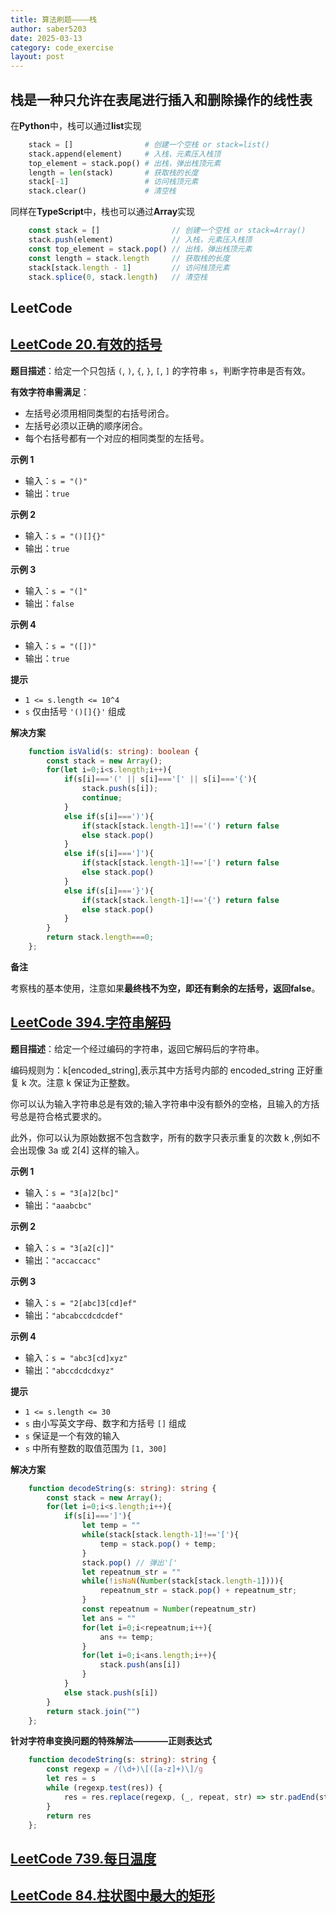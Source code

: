 ```yaml
---
title: 算法刷题————栈
author: saber5203
date: 2025-03-13
category: code_exercise
layout: post
---
```


## 栈是一种只允许在表尾进行插入和删除操作的线性表

在**Python**中，栈可以通过**list**实现
```python
    stack = []                # 创建一个空栈 or stack=list()
    stack.append(element)     # 入栈，元素压入栈顶
    top_element = stack.pop() # 出栈，弹出栈顶元素
    length = len(stack)       # 获取栈的长度
    stack[-1]                 # 访问栈顶元素
    stack.clear()             # 清空栈
```

同样在**TypeScript**中，栈也可以通过**Array**实现
```typescript
    const stack = []                // 创建一个空栈 or stack=Array()
    stack.push(element)             // 入栈，元素压入栈顶
    const top_element = stack.pop() // 出栈，弹出栈顶元素
    const length = stack.length     // 获取栈的长度
    stack[stack.length - 1]         // 访问栈顶元素
    stack.splice(0, stack.length)   // 清空栈
```

## LeetCode

[LeetCode 20.有效的括号](https://leetcode-cn.com/problems/valid-parentheses/)
-------------

**题目描述**：给定一个只包括 `(`, `)`, `{`, `}`, `[`, `]` 的字符串 `s`，判断字符串是否有效。

**有效字符串需满足**：

*   左括号必须用相同类型的右括号闭合。
*   左括号必须以正确的顺序闭合。
*   每个右括号都有一个对应的相同类型的左括号。

**示例 1**

*   输入：`s = "()"`
*   输出：`true`

**示例 2**

*   输入：`s = "()[]{}"`
*   输出：`true`

**示例 3**

*   输入：`s = "(]"`
*   输出：`false`

**示例 4**

*   输入：`s = "([])"`
*   输出：`true`

**提示**

*   `1 <= s.length <= 10^4`
*   `s` 仅由括号 `'()[]{}'` 组成

**解决方案**

```typescript
    function isValid(s: string): boolean {
        const stack = new Array();
        for(let i=0;i<s.length;i++){
            if(s[i]==='(' || s[i]==='[' || s[i]==='{'){
                stack.push(s[i]);
                continue;
            }
            else if(s[i]===')'){
                if(stack[stack.length-1]!=='(') return false
                else stack.pop()
            }
            else if(s[i]===']'){
                if(stack[stack.length-1]!=='[') return false
                else stack.pop()
            }
            else if(s[i]==='}'){
                if(stack[stack.length-1]!=='{') return false
                else stack.pop()
            }
        }
        return stack.length===0;
    };
```

**备注**

考察栈的基本使用，注意如果**最终栈不为空，即还有剩余的左括号，返回false**。

[LeetCode 394.字符串解码](https://leetcode-cn.com/problems/decode-string/)
-------------

**题目描述**：给定一个经过编码的字符串，返回它解码后的字符串。

编码规则为：k[encoded_string],表示其中方括号内部的 encoded_string 正好重复 k 次。注意 k 保证为正整数。

你可以认为输入字符串总是有效的;输入字符串中没有额外的空格，且输入的方括号总是符合格式要求的。

此外，你可以认为原始数据不包含数字，所有的数字只表示重复的次数 k ,例如不会出现像 3a 或 2[4] 这样的输入。

**示例 1**

*   输入：`s = "3[a]2[bc]"`
*   输出：`"aaabcbc"`

**示例 2**

*   输入：`s = "3[a2[c]]"`
*   输出：`"accaccacc"`

**示例 3**

*   输入：`s = "2[abc]3[cd]ef"`
*   输出：`"abcabccdcdcdef"`

**示例 4**

*   输入：`s = "abc3[cd]xyz"`
*   输出：`"abccdcdcdxyz"`

**提示**

*   `1 <= s.length <= 30`
*   `s` 由小写英文字母、数字和方括号 `[]` 组成
*   `s` 保证是一个有效的输入
*   `s` 中所有整数的取值范围为 `[1, 300]`

**解决方案**

```typescript
    function decodeString(s: string): string {
        const stack = new Array();
        for(let i=0;i<s.length;i++){
            if(s[i]===']'){
                let temp = ""
                while(stack[stack.length-1]!=='['){
                    temp = stack.pop() + temp;
                }
                stack.pop() // 弹出'['
                let repeatnum_str = ""
                while(!isNaN(Number(stack[stack.length-1]))){
                    repeatnum_str = stack.pop() + repeatnum_str;
                }
                const repeatnum = Number(repeatnum_str)
                let ans = ""
                for(let i=0;i<repeatnum;i++){
                    ans += temp;
                }
                for(let i=0;i<ans.length;i++){
                    stack.push(ans[i])
                }
            }
            else stack.push(s[i])
        }
        return stack.join("")
    };
```

**针对字符串变换问题的特殊解法————正则表达式**

```typescript
    function decodeString(s: string): string {
        const regexp = /(\d+)\[([a-z]+)\]/g
        let res = s
        while (regexp.test(res)) {
            res = res.replace(regexp, (_, repeat, str) => str.padEnd(str.length * repeat, str))
        }
        return res
    };
```

[LeetCode 739.每日温度](https://leetcode-cn.com/problems/daily-temperatures/)
-------------
[LeetCode 84.柱状图中最大的矩形](https://leetcode-cn.com/problems/largest-rectangle-in-histogram/)
-------------
